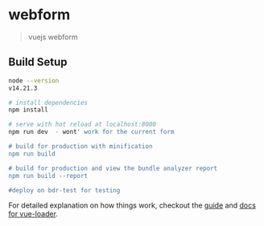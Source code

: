 # webform

> vuejs webform

## Build Setup

``` bash
node --version
v14.21.3

# install dependencies
npm install

# serve with hot reload at localhost:8080
npm run dev  - wont' work for the current form

# build for production with minification
npm run build

# build for production and view the bundle analyzer report
npm run build --report

#deploy on bdr-test for testing
```

For detailed explanation on how things work, checkout the [guide](http://vuejs-templates.github.io/webpack/) and [docs for vue-loader](http://vuejs.github.io/vue-loader).
